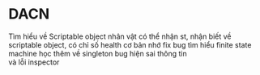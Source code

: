 # DACN
Tìm hiểu về Scriptable object
nhân vật có thể nhận st, nhận biết về scriptable object, có chỉ số health cơ bản
nhớ fix bug
tìm hiểu finite state machine
học thêm về singleton
bug hiện sai thông tin  
và lỗi inspector
